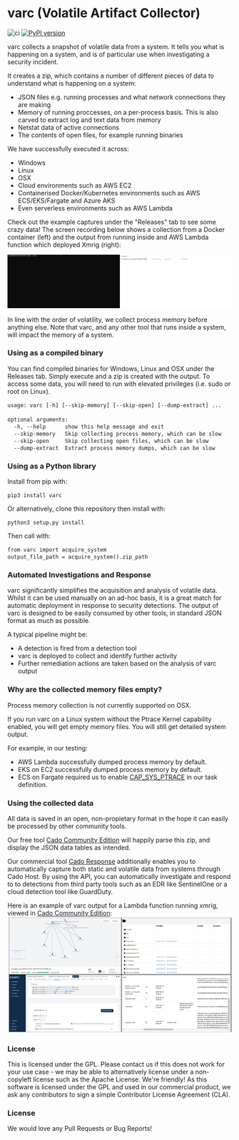# varc (Volatile Artifact Collector) #
![ci](https://github.com/cado-security/varc/actions/workflows/python-app.yml/badge.svg?branch=main)
[![PyPI version](https://badge.fury.io/py/varc.svg)](https://badge.fury.io/py/varc)

varc collects a snapshot of volatile data from a system.
It tells you what is happening on a system, and is of particular use when investigating a security incident.

It creates a zip, which contains a number of different pieces of data to understand what is happening on a system:
- JSON files e.g. running processes and what network connections they are making
- Memory of running proccesses, on a per-process basis. This is also carved to extract log and text data from memory
- Netstat data of active connections
- The contents of open files, for example running binaries

We have successfully executed it across:
- Windows
- Linux
- OSX
- Cloud environments such as AWS EC2
- Containerised Docker/Kubernetes environments such as AWS ECS/EKS/Fargate and Azure AKS
- Even serverless environments such as AWS Lambda

Check out the example captures under the "Releases" tab to see some crazy data!
The screen recording below shows a collection from a Docker container (left) and the output from running inside and AWS Lambda function which deployed Xmrig (right):

![](docs/varc_demo.gif)

In line with the order of volatility, we collect process memory before anything else. Note that varc, and any other tool that runs inside a system, will impact the memory of a system.

### Using as a compiled binary ###
You can find compiled binaries for Windows, Linux and OSX under the Releases tab.
Simply execute and a zip is created with the output.
To access some data, you will need to run with elevated privileges (i.e. sudo or root on Linux).
```
usage: varc [-h] [--skip-memory] [--skip-open] [--dump-extract] ...

optional arguments:
  -h, --help      show this help message and exit
  --skip-memory   Skip collecting process memory, which can be slow
  --skip-open     Skip collecting open files, which can be slow
  --dump-extract  Extract process memory dumps, which can be slow
```

### Using as a Python library ###

Install from pip with:
```
pip3 install varc
```

Or alternatively, clone this repository then install with:
```
python3 setup.py install
```

Then call with: 
```
from varc import acquire_system
output_file_path = acquire_system().zip_path
```

### Automated Investigations and Response ###
varc significantly simplifies the acquisition and analysis of volatile data.
Whilst it can be used manually on an ad-hoc basis, it is a great match for automatic deployment in response to security detections.
The output of varc is designed to be easily consumed by other tools, in standard JSON format as much as possible.

A typical pipeline might be:
* A detection is fired from a detection tool
* varc is deployed to collect and identify further activity
* Further remediation actions are taken based on the analysis of varc output

 ### Why are the collected memory files empty? ###
Process memory collection is not currently supported on OSX.

If you run varc on a Linux system without the Ptrace Kernel capability enabled, you will get empty memory files.
You will still get detailed system output.

For example, in our testing:
* AWS Lambda successfully dumped process memory by default.
* EKS on EC2 successfully dumped process memory by default.
* ECS on Fargate required us to enable [CAP_SYS_PTRACE](https://docs.aws.amazon.com/AWSCloudFormation/latest/UserGuide/aws-properties-ecs-taskdefinition-kernelcapabilities.html) in our task definition.


### Using the collected data ###
All data is saved in an open, non-propietary format in the hope it can easily be processed by other community tools.

Our free tool [Cado Community Edition](https://www.cadosecurity.com/cado-community-edition/) will happily parse this zip, and display the JSON data tables as intended.

Our commercial tool [Cado Response](https://www.cadosecurity.com/platform/) additionally enables you to automatically capture both static and volatile data from systems through Cado Host. By using the API, you can automatically investigate and respond to to detections from third party tools such as an EDR like SentinelOne or a cloud detection tool like GuardDuty.

Here is an example of varc output for a Lambda function running xmrig, viewed in [Cado Community Edition](https://www.cadosecurity.com/cado-community-edition/):
![](docs/varc.png)

### License ###
This is licensed under the GPL. Please contact us if this does not work for your use case - we may be able to alternatively license under a non-copyleft license such as the Apache License. We're friendly!
As this software is licensed under the GPL and used in our commercial product, we ask any contributors to sign a simple Contributor License Agreement (CLA). 

### License ###
We would love any Pull Requests or Bug Reports!


